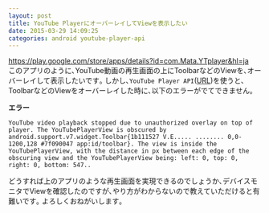 ```yaml
---
layout: post
title: YouTube PlayerにオーバーレイしてViewを表示したい
date: 2015-03-29 14:09:25
categories: android youtube-player-api
---
```

<p><a href="https://play.google.com/store/apps/details?id=com.Mata.YTplayer&amp;hl=ja" rel="nofollow">https://play.google.com/store/apps/details?id=com.Mata.YTplayer&amp;hl=ja</a><br>
このアプリのように､YouTube動画の再生画面の上にToolbarなどのViewを､オーバーレイして表示したいです｡  しかし､<code>YouTube Player API</code>(<a href="https://developers.google.com/youtube/android/player/reference/com/google/android/youtube/player/package-summary?hl=ja" rel="nofollow">URL</a>)を使うと､ToolbarなどのViewをオーバーレイした時に､以下のエラーがでてできません｡</p>

<p><strong>エラー</strong></p>

<pre><code>YouTube video playback stopped due to unauthorized overlay on top of player. The YouTubePlayerView is obscured by android.support.v7.widget.Toolbar{1b111527 V.E..... ........ 0,0-1200,128 #7f090047 app:id/toolbar}. The view is inside the YouTubePlayerView, with the distance in px between each edge of the obscuring view and the YouTubePlayerView being: left: 0, top: 0, right: 0, bottom: 547..
</code></pre>

<p>どうすれば上のアプリのような再生画面を実現できるのでしょうか､デバイスモニタでViewを確認したのですが､やり方がわからないので教えていただけると有難いです｡  よろしくおねがいします｡</p>
